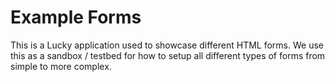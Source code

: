 # Example Forms

This is a Lucky application used to showcase different HTML forms.
We use this as a sandbox / testbed for how to setup all different types of forms
from simple to more complex.
